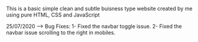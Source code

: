 This is a basic simple clean and subtle buisness type website created by me using pure HTML, CSS and JavaScript


25/07/2020  -->   Bug Fixes:
1- Fixed the navbar toggle issue.
2- Fixed the navbar issue scrolling to the right in mobiles.
